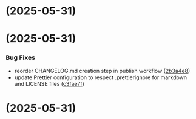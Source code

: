 # [](https://github.com/rolo-kit/rolo/compare/v1.1.22...v) (2025-05-31)



# [](https://github.com/rolo-kit/rolo/compare/v1.1.21...v) (2025-05-31)


### Bug Fixes

* reorder CHANGELOG.md creation step in publish workflow ([2b3a4e8](https://github.com/rolo-kit/rolo/commit/2b3a4e83feb577d7ce67dad1cf712e0ea4087ea8))
* update Prettier configuration to respect .prettierignore for markdown and LICENSE files ([c3fae7f](https://github.com/rolo-kit/rolo/commit/c3fae7f8c77485b79c380d34f298ce49e9f29dc6))



# [](https://github.com/rolo-kit/rolo/compare/v1.1.21...v) (2025-05-31)



